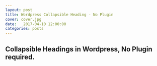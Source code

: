```yaml
---
layout: post
title: Wordpress Collapsible Heading - No Plugin 
cover: cover.jpg
date:   2017-04-10 12:00:00
categories: posts
---
```


## Collapsible Headings in Wordpress, No Plugin required.



